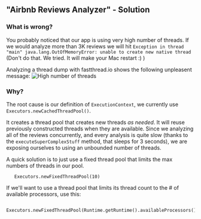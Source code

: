 ## "Airbnb Reviews Analyzer" - Solution

### What is wrong?
You probably noticed that our app is using very high number of threads.
If we would analyze more than 3K reviews we will hit `Exception in thread "main" java.lang.OutOfMemoryError: unable to create new native thread`
(Don't do that. We tried. It will make your Mac restart :) )

Analyzing a thread dump with fastthread.io shows the following unpleasent message:
![High number of threads](/threads.png)

### Why?
 
The root cause is our definition of `ExecutionContext`, we currently use `Executors.newCachedThreadPool()`.

It creates a thread pool that creates new threads *as needed*. 
It will reuse previously constructed threads when they are available. Since we analyzing all of the reviews concurrently, 
and every analysis is quite slow (thanks to the `executeSuperComplexStuff` method, that sleeps for 3 seconds), we are exposing ourselves to using an unbounded number of threads.

A quick solution is to just use a fixed thread pool that limits the max numbers of threads in our pool.
```
   Executors.newFixedThreadPool(10)
```

If we'll want to use a thread pool that limits its thread count to the # of available processors, use this:
```
   Executors.newFixedThreadPool(Runtime.getRuntime().availableProcessors())
```
